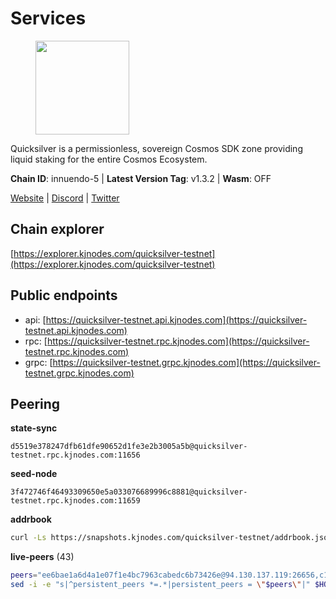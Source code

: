 # Services

<figure><img src="https://raw.githubusercontent.com/kj89/testnet_manuals/main/pingpub/logos/quicksilver.png" width="150" alt=""><figcaption></figcaption></figure>

Quicksilver is a permissionless, sovereign Cosmos SDK zone providing liquid staking for the entire Cosmos Ecosystem.

**Chain ID**: innuendo-5 | **Latest Version Tag**: v1.3.2 | **Wasm**: OFF

[Website](https://quicksilver.zone) | [Discord](https://discord.gg/quicksilverprotocol) | [Twitter](https://twitter.com/quicksilverzone)


## Chain explorer
[https://explorer.kjnodes.com/quicksilver-testnet](https://explorer.kjnodes.com/quicksilver-testnet)

## Public endpoints

* api: [https://quicksilver-testnet.api.kjnodes.com](https://quicksilver-testnet.api.kjnodes.com)
* rpc: [https://quicksilver-testnet.rpc.kjnodes.com](https://quicksilver-testnet.rpc.kjnodes.com)
* grpc: [https://quicksilver-testnet.grpc.kjnodes.com](https://quicksilver-testnet.grpc.kjnodes.com)

## Peering

**state-sync**

```text
d5519e378247dfb61dfe90652d1fe3e2b3005a5b@quicksilver-testnet.rpc.kjnodes.com:11656
```

**seed-node**

```text
3f472746f46493309650e5a033076689996c8881@quicksilver-testnet.rpc.kjnodes.com:11659
```

**addrbook**
```bash
curl -Ls https://snapshots.kjnodes.com/quicksilver-testnet/addrbook.json > $HOME/.quicksilverd/config/addrbook.json
```

**live-peers** (43)
```bash
peers="ee6bae1a6d4a1e07f1e4bc7963cabedc6b73426e@94.130.137.119:26656,c133c4c0c7034c8c345330f394984ad08092fc14@138.201.17.11:27656,13564ca7ffcc8fa6bcc6d405c96fe8c724ec17da@88.99.213.25:11656,78acdbabc08231765444b3143a222d433a5157e1@142.132.205.94:15651,af8cfa944802a9bd510fc3407950a15e8be86c31@213.239.217.52:30656,41f7d7004cace7bd1760a5f980a86123700c8f1d@185.146.148.116:26656,cfbf02b41e7fe78d51abfa93f342afd0687203c0@212.227.151.143:36656,5c2a752c9b1952dbed075c56c600c3a79b58c395@95.214.55.232:27026,4c24df4acfbaaf22e5f6f3c4d11ecf02e8cc343f@195.3.220.48:26656,9e0604571aa20314c2261d70b7d8823414702715@51.159.141.209:26656,e0f0703e9ce343c46e0ec01b19216715e817b358@65.109.85.170:28656,a37474c1f254cd4b16d924327a755c914e8e7d86@65.109.30.53:26656,74abcb5243d4ffc43de6ad1a288d8e50adcd467e@65.109.80.176:20656,d160a8908b44f2a44ce17e0be1f9056b58993b9c@65.21.139.170:21026,cc745e98b4dc9b83c5a74d41f576feda73902dfd@65.109.38.54:20026,a637b94cb989909cc182623748ef179b0659f148@65.109.23.114:11156,8099f8a7c95c1676982e1a23e8452f2b10b07415@65.108.78.107:22656,3c48a780b85d248e34e63eca5d44c624f93d09d5@135.181.59.162:11156,a288baa951cbe92b253c01c3936d930af1d56424@5.161.142.236:26656,d5519e378247dfb61dfe90652d1fe3e2b3005a5b@65.109.68.190:11656,ac0c6a8e9e700044226e9ff16b68ab4cbae6fb06@84.46.246.109:2366,521eabb3f5a0698476baf22c45aaef396399da10@135.181.183.93:24656,f0621c59ca7cfba98015ae2a47886fc3d9c0020c@94.130.132.227:4020,f7edad3ff5a85d039e7de12067c63064c5b42d63@46.4.121.72:11656,25b8b792bb14e8bfdcdfa163a14710d5645a4eba@148.251.91.77:20656,dc88be3a0075ce429a423237abe223a9528ce0df@65.108.204.119:31656,67224ac7f52eac4db6bb0a8de0bf8fbc5e7e0069@199.204.45.23:10656,d40a714c11ea3040495246fa0ba8439fcff8a139@176.9.146.72:11656,25410bff2fb7312d24c11b1e990507e5e3aa40b7@135.125.5.31:48656,c9a74cdd754a8ccc9243ac2b245e4caaa78695aa@45.85.147.96:26656,57b37e325cdfc0e2797cedb4102556bf5c3d45e8@51.195.234.240:26656,0a3ac40a7a4ce35978c4da97be2eb6974bc3c58b@185.252.233.217:46656,858ba6bc33a6d13fdd9ddad344d788dcf91cf565@142.132.151.99:15651,3519e61e653db97f5d1c7f1bec9b0072bca4d5fe@144.76.45.59:16656,4605923667e436d50c7a7678199df3712009e820@198.244.203.181:26656,46f97e49a49694aead28c27be2c19300f509e273@65.108.129.94:26656,2be586e675b0f55c96905cc83496861c64112f44@65.108.99.224:56656,66f9d8f52a4637dc9215cdaa8dc2977633e52bbf@95.217.144.121:26656,22a393fe9174c29081ad8aeaf14ce01b9a79d8c6@159.203.28.113:26656,c896ef12812a82eea865111c49f226849ad077db@144.76.236.90:26656,0551eaa0db7097274410ee27a71672817e314b83@167.235.245.191:26656,42f87cb55d5fdd222da28023613c66857398c4b8@5.22.223.252:26656,f6f1e4a0baf856ff7d7f6d12868a201282914314@65.109.89.5:26656"
sed -i -e "s|^persistent_peers *=.*|persistent_peers = \"$peers\"|" $HOME/.quicksilverd/config/config.toml
```
